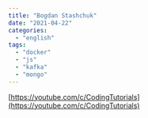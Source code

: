 ```yaml
---
title: "Bogdan Stashchuk"
date: "2021-04-22"
categories:
  - "english"
tags:
  - "docker"
  - "js"
  - "kafka"
  - "mongo"
---
```


[https://youtube.com/c/CodingTutorials](https://youtube.com/c/CodingTutorials)
